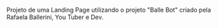 Projeto de uma Landing Page utilizando o projeto "Balle Bot" criado pela Rafaela Ballerini, You Tuber e Dev.
